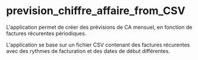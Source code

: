 # prevision_chiffre_affaire_from_CSV

L'application permet de créer des prévisions de CA mensuel, en fonction de factures récurentes périodiques.

L'application se base sur un fichier CSV contenant des factures récurentes avec des rythmes de facturation et des dates de début différentes.
